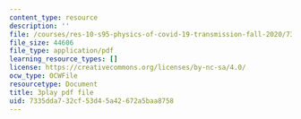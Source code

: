```yaml
---
content_type: resource
description: ''
file: /courses/res-10-s95-physics-of-covid-19-transmission-fall-2020/7335dda732cf53d45a42672a5baa8758_j--zfB6AIpo.pdf
file_size: 44606
file_type: application/pdf
learning_resource_types: []
license: https://creativecommons.org/licenses/by-nc-sa/4.0/
ocw_type: OCWFile
resourcetype: Document
title: 3play pdf file
uid: 7335dda7-32cf-53d4-5a42-672a5baa8758
---
```

